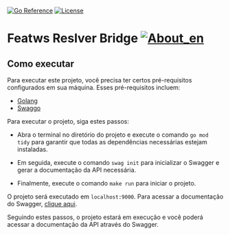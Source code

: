 
[![Go Reference](https://pkg.go.dev/badge/github.com/abu-lang/goabu.svg)](https://pkg.go.dev/github.com/bancodobrasil/featws-resolver-bridge)
[![License](https://img.shields.io/badge/License-Apache%202.0-blue.svg)](https://github.com/bancodobrasil/featws-resolver-bridge/blob/develop/LICENSE)

# Featws Reslver Bridge [![About_en](https://github.com/yammadev/flag-icons/blob/master/png/US.png?raw=true)](https://github.com/bancodobrasil/featws-resolver-bridge/blob/develop/README.md)


## Como executar

Para executar este projeto, você precisa ter certos pré-requisitos configurados em sua máquina. Esses pré-requisitos incluem:

- [Golang](https://go.dev/doc/install)
 - [Swaggo](https://github.com/swaggo/swag/blob/master/README_pt.md#come%C3%A7ando)

Para executar o projeto, siga estes passos:

- Abra o terminal no diretório do projeto e execute o comando `go mod tidy` para garantir que todas as dependências necessárias estejam instaladas.

- Em seguida, execute o comando `swag init` para inicializar o Swagger e gerar a documentação da API necessária.

- Finalmente, execute o comando `make run` para iniciar o projeto.

O projeto será executado em `localhost:9000`. Para acessar a documentação do Swagger, [clique aqui](http://localhost:9000/swagger/index.html#/resolve/post_resolve__resolver_).

Seguindo estes passos, o projeto estará em execução e você poderá acessar a documentação da API através do Swagger.
